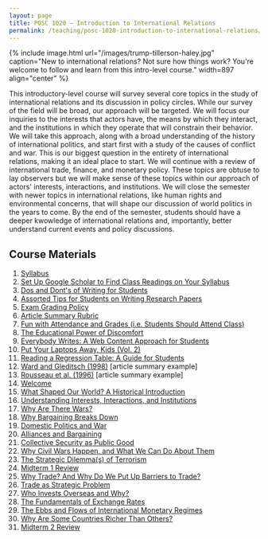 ```yaml
---
layout: page
title: POSC 1020 – Introduction to International Relations
permalink: /teaching/posc-1020-introduction-to-international-relations/
---
```


{% include image.html url="/images/trump-tillerson-haley.jpg" caption="New to international relations? Not sure how things work? You're welcome to follow and learn from this intro-level course." width=897 align="center" %}

This introductory-level course will survey several core topics in the study of international relations and its discussion in policy circles. While our survey of the field will be broad, our approach will be targeted. We will focus our inquiries to the interests that actors have, the means by which they interact, and the institutions in which they operate that will constrain their behavior. We will take this approach, along with a broad understanding of the history of international politics, and start first with a study of the causes of conflict and war. This is our biggest question in the entirety of international relations, making it an ideal place to start. We will continue with a review of international trade, finance, and monetary policy. These topics are obtuse to lay observers but we will make sense of these topics within our approach of actors' interests, interactions, and institutions. We will close the semester with newer topics in international relations, like human rights and environmental concerns, that will shape our discussion of world politics in the years to come. By the end of the semester, students should have a deeper kwowledge of international relations and, importantly, better understand current events and policy discussions.

## Course Materials

1. [Syllabus](https://www.dropbox.com/s/nwofa0ii76nj6ok/posc1020-fall2017-syllabus.pdf?dl=0)
2. [Set Up Google Scholar to Find Class Readings on Your Syllabus](http://svmiller.com/blog/2017/07/set-up-google-scholar-to-find-class-readings/)
3. [Dos and Dont's of Writing for Students](http://svmiller.com/blog/2015/06/dos-and-donts-of-writing-for-students/)
4. [Assorted Tips for Students on Writing Research Papers](http://svmiller.com/blog/2015/12/assorted-tips-students-research-papers/)
5. [Exam Grading Policy](https://www.dropbox.com/s/apihjs7di81aqcv/svm-exam-grading-policy.pdf?dl=0)
6. [Article Summary Rubric](https://www.dropbox.com/s/9j66ns1g2briyv9/posc3610-article-summary-rubric.pdf?dl=0)
7. [Fun with Attendance and Grades (i.e. Students Should Attend Class)](http://svmiller.com/blog/2016/05/fun-with-attendance-grades/)
8. [The Educational Power of Discomfort](http://svmiller.com/blog/2016/05/educational-power-discomfort/)
9. [Everybody Writes: A Web Content Approach for Students](http://svmiller.com/blog/2016/05/everybody-writes-academic/)
10. [Put Your Laptops Away, Kids (Vol. 2)](http://svmiller.com/blog/2016/05/put-your-laptops-away-2/)
11. [Reading a Regression Table: A Guide for Students](http://svmiller.com/blog/2014/08/reading-a-regression-table-a-guide-for-students/)
12. [Ward and Gleditsch (1998)](https://www.dropbox.com/s/2zs0m2upcvuq3vf/svm-notes-wardgleditsch1998dp.pdf?dl=0) [article summary example]
13. [Rousseau et al. (1996)](https://www.dropbox.com/s/zl9lopus7pk2anq/svm-notes-rousseauetal1996adn.pdf?dl=0) [article summary example]
14. [Welcome](https://www.dropbox.com/s/zlqai195eiv3chy/posc1020-lecture-welcome.pdf?dl=0)
15. [What Shaped Our World? A Historical Introduction](https://www.dropbox.com/s/9gtnmyc86kjuc9u/posc1020-lecture-historical-intro.pdf?dl=0)
16. [Understanding Interests, Interactions, and Institutions](https://www.dropbox.com/s/mbq8emmkmckqc9g/posc1020-lecture-iii.pdf?dl=0)
17. [Why Are There Wars?](https://www.dropbox.com/s/encr8j1vbssy1nz/posc1020-lecture-war-1.pdf?dl=0)
18. [Why Bargaining Breaks Down](https://www.dropbox.com/s/tm5zq5dsbdvqxkj/posc1020-lecture-war-2.pdf?dl=0)
19. [Domestic Politics and War](https://www.dropbox.com/s/j8vhvyl8cdaswrw/posc1020-lecture-domestic-politics-1.pdf?dl=0)
20. [Alliances and Bargaining](https://www.dropbox.com/s/5q83b6o8fbajn39/posc1020-lecture-alliance-bargaining.pdf?dl=0)
21. [Collective Security as Public Good](https://www.dropbox.com/s/f1schm2kibq6yh4/posc1020-lecture-collective-security.pdf?dl=0)
22. [Why Civil Wars Happen, and What We Can Do About Them](https://www.dropbox.com/s/7k6zpkimiyua4yy/posc1020-lecture-civil-war.pdf?dl=0)
23. [The Strategic Dilemma(s) of Terrorism](https://www.dropbox.com/s/6uj5iwtkczek5lb/posc1020-lecture-terrorism.pdf?dl=0)
24. [Midterm 1 Review](https://www.dropbox.com/s/pxpacfvnpxkbt1c/posc1020-lecture-midterm1-review.pdf?dl=0)
25. [Why Trade? And Why Do We Put Up Barriers to Trade?](https://www.dropbox.com/s/tvok1sotmvv5683/posc1020-lecture-trade-1.pdf?dl=0)
26. [Trade as Strategic Problem](https://www.dropbox.com/s/eg9ub3aoontke5g/posc1020-lecture-trade-2.pdf?dl=0)
27. [Who Invests Overseas and Why?](https://www.dropbox.com/s/h5geozg2sn4xs57/posc1020-lecture-finance-1.pdf?dl=0)
28. [The Fundamentals of Exchange Rates](https://www.dropbox.com/s/7duojm1z99iti8h/posc1020-lecture-monetary-relations-1.pdf?dl=0)
29. [The Ebbs and Flows of International Monetary Regimes](https://www.dropbox.com/s/2qsfkdqdubc3tzo/posc1020-lecture-monetary-relations-2.pdf?dl=0)
30. [Why Are Some Countries Richer Than Others?](https://www.dropbox.com/s/1558wjyaq5wwtb9/posc1020-lecture-development-1.pdf?dl=0)
31. [Midterm 2 Review](https://www.dropbox.com/s/mg0qj0z1s1iqu94/posc1020-lecture-midterm2-review.pdf?dl=0)